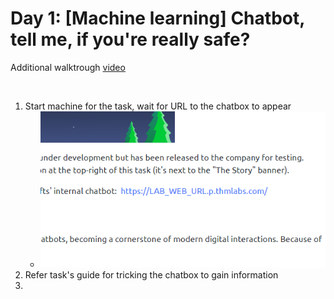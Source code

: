 # Day 1: [Machine learning] Chatbot, tell me, if you're really safe?
Additional walktrough [video](https://www.youtube.com/watch?v=_J54vqjicmg)

</br>

1. Start machine for the task, wait for URL to the chatbox to appear
   * ![Chatbox URL](Pictures/1.png)
2. Refer task's guide for tricking the chatbox to gain information
3. 
